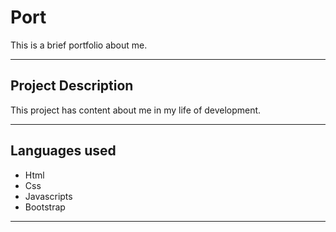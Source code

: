 # Port
This is a brief portfolio about me.
 
---
## Project Description
This project has content about me in my life of development.

---
## Languages used
 * Html
 * Css
 * Javascripts
 * Bootstrap
 
 ---
